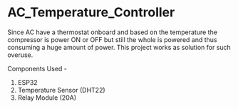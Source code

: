 # AC_Temperature_Controller
Since AC have a thermostat onboard and based on the temperature the compressor is power ON or OFF but still the whole is powered and thus consuming a huge amount of power. This project works as solution for such overuse.

Components Used -
1. ESP32
2. Temperature Sensor (DHT22)
3. Relay Module (20A)
